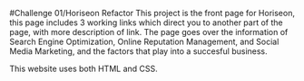 #Challenge 01/Horiseon Refactor
This project is the front page for Horiseon, this page includes 3 working links which direct you to another
part of the page, with more description of link. The page goes over the information of Search Engine Optimization,
Online Reputation Management, and Social Media Marketing, and the factors that play into a succesful business.

This website uses both HTML and CSS. 